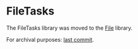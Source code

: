 # FileTasks

The FileTasks library was moved to the [File](../File/) library.

For archival purposes: [last commit](https://github.com/rajsite/webvi-experiments/tree/708d3e90179bb779d3d1807f70b70a9cfb9daf6d/FileTasks).
